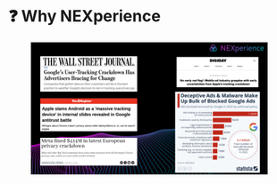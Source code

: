 # ❓ Why NEXperience

<figure><img src="../.gitbook/assets/NEXperience Pitch Deck.png" alt=""><figcaption></figcaption></figure>

